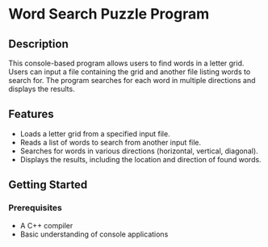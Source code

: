 # Word Search Puzzle Program

## Description
This console-based program allows users to find words in a letter grid. Users can input a file containing the grid and another file listing words to search for. The program searches for each word in multiple directions and displays the results.

## Features
- Loads a letter grid from a specified input file.
- Reads a list of words to search from another input file.
- Searches for words in various directions (horizontal, vertical, diagonal).
- Displays the results, including the location and direction of found words.

## Getting Started

### Prerequisites
- A C++ compiler
- Basic understanding of console applications
